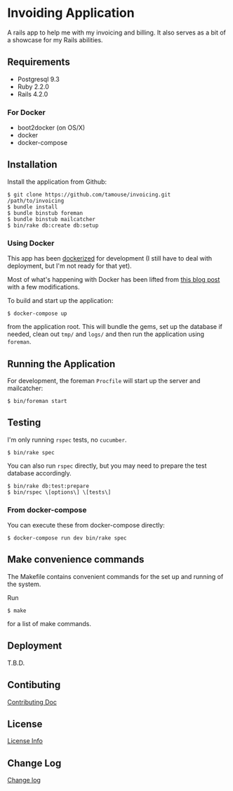 # Invoiding Application

A rails app to help me with my invoicing and billing. It also serves
as a bit of a showcase for my Rails abilities.

## Requirements

* Postgresql 9.3
* Ruby 2.2.0
* Rails 4.2.0

### For Docker

* boot2docker (on OS/X)
* docker
* docker-compose

## Installation

Install the application from Github:

    $ git clone https://github.com/tamouse/invoicing.git /path/to/invoicing
    $ bundle install
    $ bundle binstub foreman
    $ bundle binstub mailcatcher
    $ bin/rake db:create db:setup

### Using Docker

This app has been [dockerized](http://www.docker.com) for development (I still have to
deal with deployment, but I'm not ready for that yet).

Most of what's happening with Docker has been lifted from
[this blog post](http://www.atlashealth.com/blog/2014/09/persistent-ruby-gems-docker-container/)
with a few modifications.

To build and start up the application:

    $ docker-compose up

from the application root. This will bundle the gems, set up the
database if needed, clean out `tmp/` and `logs/` and then run the
application using `foreman`.

## Running the Application

For development, the foreman `Procfile` will start up the server and
mailcatcher:

    $ bin/foreman start

## Testing

I'm only running `rspec` tests, no `cucumber`.

    $ bin/rake spec

You can also run `rspec` directly, but you may need to prepare the
test database accordingly.

    $ bin/rake db:test:prepare
    $ bin/rspec \[options\] \[tests\]

### From docker-compose

You can execute these from docker-compose directly:

    $ docker-compose run dev bin/rake spec

## Make convenience commands

The Makefile contains convenient commands for the set up and running
of the system.

Run

    $ make

for a list of make commands.

## Deployment

T.B.D.

## Contibuting

[Contributing Doc](CONTRIBUTING.md)

## License

[License Info](LICENSE.txt)

## Change Log

[Change log](CHANGELOG.md)
